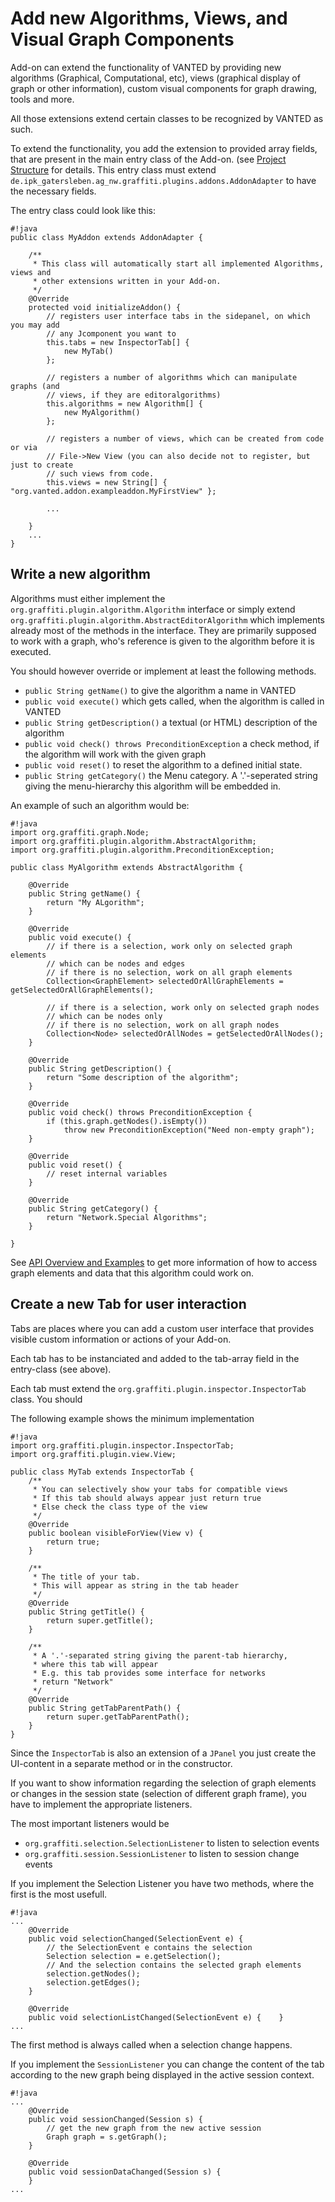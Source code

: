 # Add new Algorithms, Views, and Visual Graph Components

Add-on can extend the functionality of VANTED by providing new algorithms (Graphical, Computational, etc), views (graphical display of graph or other information), custom visual components for graph drawing, tools and more.

All those extensions extend certain classes to be recognized by VANTED as such.

To extend the functionality, you add the extension to provided array fields, that are present in the main entry class of the Add-on. (see [Project Structure](ProjectStructure.md) for details.
This entry class must extend `de.ipk_gatersleben.ag_nw.graffiti.plugins.addons.AddonAdapter` to have the necessary fields.

The entry class could look like this:

```
#!java
public class MyAddon extends AddonAdapter {
	
	/**
	 * This class will automatically start all implemented Algorithms, views and
	 * other extensions written in your Add-on. 
	 */
	@Override
	protected void initializeAddon() {
		// registers user interface tabs in the sidepanel, on which you may add
		// any Jcomponent you want to
		this.tabs = new InspectorTab[] { 
			new MyTab() 
		};
		
		// registers a number of algorithms which can manipulate graphs (and
		// views, if they are editoralgorithms)
		this.algorithms = new Algorithm[] {
			new MyAlgorithm()
		};
		
		// registers a number of views, which can be created from code or via
		// File->New View (you can also decide not to register, but just to create
		// such views from code.
		this.views = new String[] { "org.vanted.addon.exampleaddon.MyFirstView" };
		
		...
		
	}
	...
}
```

## Write a new algorithm

Algorithms must either implement the `org.graffiti.plugin.algorithm.Algorithm` interface or simply extend `org.graffiti.plugin.algorithm.AbstractEditorAlgorithm` which implements already most of the methods in the interface. They are primarily supposed to work with a graph, who's reference is given to the algorithm before it is executed.

You should however override or implement at least the following methods.

* `public String getName()` to give the algorithm a name in VANTED
* `public void execute()` which gets called, when the algorithm is called in VANTED 
* `public String getDescription()` a textual (or HTML) description of the algorithm
* `public void check() throws PreconditionException` a check method, if the algorithm will work with the given graph
* `public void reset()` to reset the algorithm to a defined initial state.
* `public String getCategory()` the Menu category. A '.'-seperated string giving the menu-hierarchy this algorithm will be embedded in.

An example of such an algorithm would be:
```
#!java
import org.graffiti.graph.Node;
import org.graffiti.plugin.algorithm.AbstractAlgorithm;
import org.graffiti.plugin.algorithm.PreconditionException;

public class MyAlgorithm extends AbstractAlgorithm {
	
	@Override
	public String getName() {
		return "My ALgorithm";
	}
	
	@Override
	public void execute() {
		// if there is a selection, work only on selected graph elements
		// which can be nodes and edges
		// if there is no selection, work on all graph elements
		Collection<GraphElement> selectedOrAllGraphElements = getSelectedOrAllGraphElements();
		
		// if there is a selection, work only on selected graph nodes
		// which can be nodes only 
		// if there is no selection, work on all graph nodes
		Collection<Node> selectedOrAllNodes = getSelectedOrAllNodes();
	}
	
	@Override
	public String getDescription() {
		return "Some description of the algorithm";
	}
	
	@Override
	public void check() throws PreconditionException {
		if (this.graph.getNodes().isEmpty())
			throw new PreconditionException("Need non-empty graph");
	}
	
	@Override
	public void reset() {
		// reset internal variables
	}
	
	@Override
	public String getCategory() {
		return "Network.Special Algorithms";
	}

}
```

See [API Overview and Examples](APIOverviewExamples.md) to get more information of how to access graph elements and data that this algorithm could work on.

## Create a new Tab for user interaction

Tabs are places where you can add a custom user interface that provides visible custom information or actions of your Add-on.

Each tab has to be instanciated and added to the tab-array field in the entry-class (see above).

Each tab must extend the `org.graffiti.plugin.inspector.InspectorTab` class. You should 

The following example shows the minimum implementation
```
#!java
import org.graffiti.plugin.inspector.InspectorTab;
import org.graffiti.plugin.view.View;

public class MyTab extends InspectorTab {
	/**
	 * You can selectively show your tabs for compatible views
	 * If this tab should always appear just return true
	 * Else check the class type of the view 
	 */
	@Override
	public boolean visibleForView(View v) {
		return true;
	}

	/**
	 * The title of your tab. 
	 * This will appear as string in the tab header
	 */
	@Override
	public String getTitle() {
		return super.getTitle();
	}

	/**
	 * A '.'-separated string giving the parent-tab hierarchy,
	 * where this tab will appear
	 * E.g. this tab provides some interface for networks
	 * return "Network"
	 */
	@Override
	public String getTabParentPath() {
		return super.getTabParentPath();
	}
}
```

Since the `InspectorTab` is also an extension of a `JPanel` you just create the UI-content in a separate method or in the constructor.

If you want to show information regarding the selection of graph elements or changes in the session state (selection of different graph frame), you have to implement the appropriate listeners.

The most important listeners would be

* `org.graffiti.selection.SelectionListener` to listen to selection events
* `org.graffiti.session.SessionListener` to listen to session change events

If you implement the Selection Listener you have two methods, where the first is the most usefull.

```
#!java
...
	@Override
	public void selectionChanged(SelectionEvent e) {
		// the SelectionEvent e contains the selection 
		Selection selection = e.getSelection();
		// And the selection contains the selected graph elements
		selection.getNodes();
		selection.getEdges();
	}

	@Override
	public void selectionListChanged(SelectionEvent e) {	}
...
```
The first method is always called when a selection change happens.

If you implement the `SessionListener` you can change the content of the tab according to the new graph being displayed in the active session context.

```
#!java
...
	@Override
	public void sessionChanged(Session s) {
		// get the new graph from the new active session
		Graph graph = s.getGraph();
	}

	@Override
	public void sessionDataChanged(Session s) {
	}
...
```